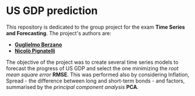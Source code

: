 # US GDP prediction
This repository is dedicated to the group project for the exam __Time Series and Forecasting__.
The project's authors are:
- [__Guglielmo Berzano__](https://github.com/guber25)
- [__Nicolò Pignatelli__](https://github.com/NicoPigna)

The objective of the project was to create several time series models to forecast the progress of US GDP and select the one minimizing the _root mean square error_ __RMSE__. This was performed also by considering Inflation, Spread - the difference between long and short-term bonds - and factors, summarised by the _principal component analysis_ __PCA__.

